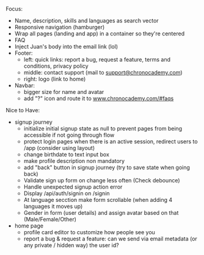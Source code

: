 Focus:

- Name, description, skills and languages as search vector
- Responsive navigation (hamburger)
- Wrap all pages (landing and app) in a container so they're centered
- FAQ
- Inject Juan's body into the email link (lol)
- Footer:
  - left: quick links: report a bug, request a feature, terms and conditions, privacy policy
  - middle: contact support (mail to support@chronocademy.com)
  - right: logo (link to home)
- Navbar:
  - bigger size for name and avatar
  - add "?" icon and route it to www.chronocademy.com/#faqs

Nice to Have:

- signup journey
  - initialize initial signup state as null to prevent pages from being accessible if not going through flow
  - protect login pages when there is an active session, redirect users to /app (consider using layout)
  - change birthdate to text input box
  - make profile description non mandatory
  - add "back" button in signup journey (try to save state when going back)
  - Validate sign up form on change less often (Check debounce)
  - Handle unexpected signup action error
  - Display /api/auth/signin on /signin
  - At language secction make form scrollable (when adding 4 languages it moves up)
  - Gender in form (user details) and assign avatar based on that (Male/Female/Other)
- home page
  - profile card editor to customize how people see you
  - report a bug & request a feature: can we send via email metadata (or any private / hidden way) the user id? 
